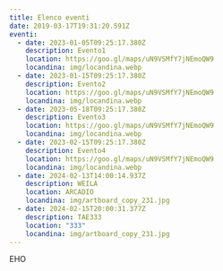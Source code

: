 ```yaml
---
title: Elenco eventi
date: 2019-03-17T19:31:20.591Z
eventi:
  - date: 2023-01-05T09:25:17.380Z
    description: Evento1
    location: https://goo.gl/maps/uN9VSMfY7jNEmoQW9
    locandina: img/locandina.webp
  - date: 2023-01-15T09:25:17.380Z
    description: Evento2
    location: https://goo.gl/maps/uN9VSMfY7jNEmoQW9
    locandina: img/locandina.webp
  - date: 2023-05-18T09:25:17.380Z
    description: Evento3
    location: https://goo.gl/maps/uN9VSMfY7jNEmoQW9
    locandina: img/locandina.webp
  - date: 2023-02-15T09:25:17.380Z
    description: Evento4
    location: https://goo.gl/maps/uN9VSMfY7jNEmoQW9
    locandina: img/locandina.webp
  - date: 2024-02-13T14:00:14.937Z
    description: WEILA
    location: ARCADIO
    locandina: img/artboard_copy_231.jpg
  - date: 2024-02-15T20:00:31.377Z
    description: TAE333
    location: "333"
    locandina: img/artboard_copy_231.jpg
---
```

E﻿HO